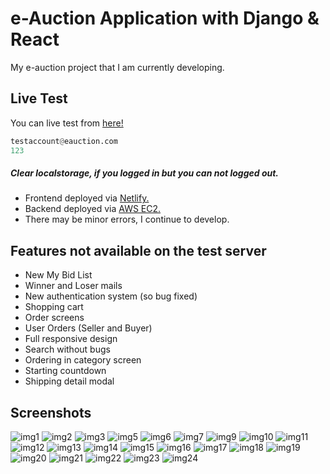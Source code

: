 # e-Auction Application with Django & React

My e-auction project that I am currently developing.

## Live Test

You can live test from [here!](https://nidea1.com.tr)

```python
testaccount@eauction.com
123
```
##### Clear localstorage, if you logged in but you can not logged out.

- Frontend deployed via [Netlify.](https://www.netlify.com)
- Backend deployed via [AWS EC2.](https://aws.amazon.com/ec2/)
- There may be minor errors, I continue to develop.

## Features not available on the test server

- New My Bid List
- Winner and Loser mails
- New authentication system (so bug fixed)
- Shopping cart
- Order screens
- User Orders (Seller and Buyer)
- Full responsive design
- Search without bugs
- Ordering in category screen
- Starting countdown
- Shipping detail modal

## Screenshots

![img1](https://cdn.discordapp.com/attachments/1035852765756411995/1117845844398444594/image.png)
![img2](https://cdn.discordapp.com/attachments/1035852765756411995/1117845778719842455/image.png)
![img3](https://cdn.discordapp.com/attachments/1035852765756411995/1121461190938337390/image.png)
![img5](https://cdn.discordapp.com/attachments/1035852765756411995/1117846190780842075/image.png)
![img6](https://cdn.discordapp.com/attachments/1035852765756411995/1118556949101940787/image.png)
![img7](https://cdn.discordapp.com/attachments/1035852765756411995/1118557007667003452/image.png)
![img9](https://cdn.discordapp.com/attachments/1035852765756411995/1120343199555264584/image.png)
![img10](https://cdn.discordapp.com/attachments/1035852765756411995/1118932173672677498/image.png)
![img11](https://cdn.discordapp.com/attachments/1035852765756411995/1120343338890047618/image.png)
![img12](https://cdn.discordapp.com/attachments/1035852765756411995/1120734141437198447/image.png)
![img13](https://cdn.discordapp.com/attachments/1035852765756411995/1120734374296567941/image.png)
![img14](https://cdn.discordapp.com/attachments/1035852765756411995/1121076033685291078/image.png)
![img15](https://cdn.discordapp.com/attachments/1035852765756411995/1121076191764418651/image.png)
![img16](https://cdn.discordapp.com/attachments/1035852765756411995/1121460423254884413/image.png)
![img17](https://cdn.discordapp.com/attachments/1035852765756411995/1121463138622111874/image.png)
![img18](https://cdn.discordapp.com/attachments/1035852765756411995/1121461889751335084/image.png)
![img19](https://cdn.discordapp.com/attachments/1035852765756411995/1121455891904999506/image.png)
![img20](https://cdn.discordapp.com/attachments/1035852765756411995/1121455970900508712/image.png)
![img21](https://cdn.discordapp.com/attachments/1035852765756411995/1121718891660443720/image.png)
![img22](https://cdn.discordapp.com/attachments/1035852765756411995/1121718962900717620/image.png)
![img23](https://cdn.discordapp.com/attachments/1035852765756411995/1121792050191421560/image.png)
![img24](https://cdn.discordapp.com/attachments/1035852765756411995/1121798735928766616/image.png)

